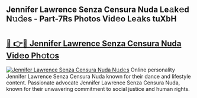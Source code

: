 ## Jennifer Lawrence Senza Censura Nuda Le𝚊k𝚎d N𝚞𝚍es - Part-7Rs Photos Vid𝚎o Le𝚊ks tuXbH

# <h2><a href="http://fbffgv.evod.top/?m=Jennifer+Lawrence+Senza+Censura+Nuda">🔗 👉🔴 Jennifer Lawrence Senza Censura Nuda Vid𝚎o Ph𝚘t𝚘s</a></h2>

[![Jennifer Lawrence Senza Censura Nuda N𝚞d𝚎s](https://i.imgur.com/8V9OHl7.gif)](http://fbffgv.evod.top/?m=Jennifer+Lawrence+Senza+Censura+Nuda)
Online personality Jennifer Lawrence Senza Censura Nuda known for their dance and lifestyle content. Passionate advocate Jennifer Lawrence Senza Censura Nuda, known for their unwavering commitment to social justice and human rights. 
